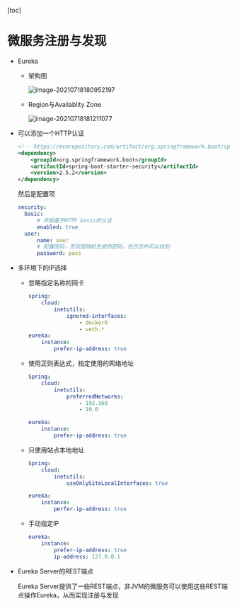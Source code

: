 [toc]

# 微服务注册与发现

- Eureka

  - 架构图

    ![image-20210718180952197](https://raw.githubusercontent.com/KingdeGuo/myPictureBed/main/img_upload202107/18/181024-586357.png)

  - Region与Availablity Zone

    ![image-20210718181211077](https://raw.githubusercontent.com/KingdeGuo/myPictureBed/main/img_upload202107/18/181812-914910.png)

- 可以添加一个HTTP认证

  ```xml
  <!-- https://mvnrepository.com/artifact/org.springframework.boot/spring-boot-starter-security -->
  <dependency>
      <groupId>org.springframework.boot</groupId>
      <artifactId>spring-boot-starter-security</artifactId>
      <version>2.5.2</version>
  </dependency>
  ```

  然后是配置项

  ```yml
  security:
  	basic:
  		# 开启基于HTTP basic的认证
  		enabled: true
  	user:
  		name: user
  		# 配置密码，否则是随机生成的密码，在日志中可以找到
  		password: pass
  ```

- 多环境下的IP选择

  - 忽略指定名称的网卡

    ```yml
    spring:
    	cloud:
    		inetutils:
    			ignored-interfaces:
    				- docker0
    				- veth.*
    eureka:
    	instance:
    		prefer-ip-address: true
    ```

  - 使用正则表达式，指定使用的网络地址

    ```yml
    Spring:
    	cloud:
    		inetutils:
    			preferredNetworks:
    				- 192.168
    				- 10.0
    
    eureka:
    	instance:
    		prefer-ip-address: true
    ```

  - 只使用站点本地地址

    ```yml
    Spring:
    	cloud:
    		inetutils:
    			useOnlySiteLocalInterfaces: true
    
    eureka:
    	instance:
    		perfer-ip-address: true
    ```

  - 手动指定IP

    ```yml
    eureka:
    	instance:
    		prefer-ip-address: true
    		ip-address: 127.0.0.1
    ```

- Eureka Server的REST端点

  Eureka Server提供了一些REST端点，非JVM的微服务可以使用这些REST端点操作Eureka，从而实现注册与发现